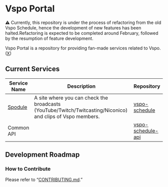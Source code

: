 # Vspo Portal

⚠️ Currently, this repository is under the process of refactoring from the old Vspo Schedule, hence the development of new features has been halted.Refactoring is expected to be completed around February, followed by the resumption of feature development.

Vspo Portal is a repository for providing fan-made services related to Vspo. ([X](https://twitter.com/vspodule))

## Current Services

| Service Name                                          | Description                                                                                                | Repository                                 |
| ----------------------------------------------------- | ---------------------------------------------------------------------------------------------------------- | ------------------------------------------ |
| [Spodule](https://www.vspo-schedule.com/schedule/all) | A site where you can check the broadcasts (YouTube/Twitch/Twitcasting/Niconico) and clips of Vspo members. | [vspo-schedule](./service/vspo-schedule/)  |
| Common API                                            |                                                                                                            | [vspo-schedule-api](./service/common-api/) |


## Development Roadmap

### How to Contribute
Please refer to “[CONTRIBUTING.md](./CONTRIBUTING.md).”

